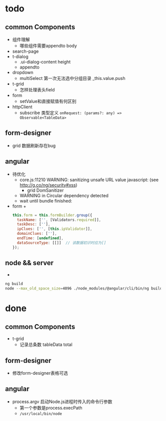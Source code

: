 # todo
## common Components
+ 组件理解
	+ 哪些组件需要appendto body
+ search-page
+ t-dialog
	+ .ui-dialog-content height
	+ appendto
+ dropdown
	+ multiSelect 第一次无法选中分组目录  _this.value.push
+ t-grid
	+ 怎样处理表头field
+ form
	+ setValue和直接赋值有何区别
+ httpClient
	+ subscribe 类型定义 `onRequest: (params?: any) => Observable<TableData>`

## form-designer
+ grid 数据刷新存在bug


## angular
+ 待优化
	+ core.js:11210 WARNING: sanitizing unsafe URL value javascript: (see http://g.co/ng/security#xss)
		+ grid DomSanitizer
	+ WARNING in Circular dependency detected
	+ wait until bundle finished:
+ form
	+ 
	```js
	this.form = this.formBuilder.group({
      taskName: ['', [Validators.required]],
      taskDesc: [''],
      ipClues: ['', [this.ipValidator]],
      domainClues: [''],
      endTime: [undefined],
      dataSourceType: [[]]  // 该数据初识时应为[]
    });
	```

## node && server
+ 
```bash
ng build
node --max_old_space_size=4096 ./node_modules/@angular/cli/bin/ng build
```




# done
## common Components
+ t-grid
	+ 记录总条数 tableData total

## form-designer
+ 修改form-designer表格可选


## angular
+ process.argv 启动Node.js进程时传入的命令行参数 
	+ 第一个参数是process.execPath
	+ `/usr/local/bin/node`